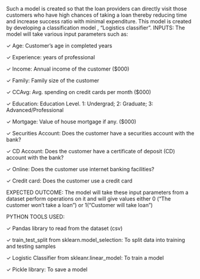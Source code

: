 Such a model is created so that the loan providers can directly visit those customers who have 
high chances of taking a loan thereby reducing time and increase success ratio with minimal 
expenditure. This model is created by developing a classification model , “Logistics 
classifier”.
INPUTS:
The model will take various input parameters such as:

✓ Age: Customer’s age in completed years

✓ Experience: years of professional

✓ Income: Annual income of the customer ($000)

✓ Family: Family size of the customer

✓ CCAvg: Avg. spending on credit cards per month ($000)

✓ Education: Education Level. 1: Undergrad; 2: Graduate; 3: Advanced/Professional

✓ Mortgage: Value of house mortgage if any. ($000)

✓ Securities Account: Does the customer have a securities account with the bank?

✓ CD Account: Does the customer have a certificate of deposit (CD) account with the bank?

✓ Online: Does the customer use internet banking facilities?

✓ Credit card: Does the customer use a credit card

EXPECTED OUTCOME: The model will take these input parameters from a dataset perform 
operations on it and will give values either 0 (“The customer won’t take a loan”) or 1(“Customer 
will take loan”)

PYTHON TOOLS USED:

✓ Pandas library to read from the dataset (csv) 

✓ train_test_split from sklearn.model_selection: To split data into training and testing 
samples

✓ Logistic Classifier from skleanr.linear_model: To train a model

✓ Pickle library: To save a model
